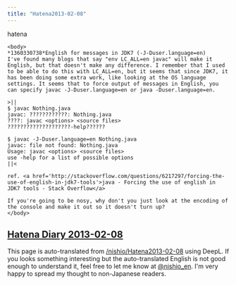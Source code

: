 ```yaml
---
title: "Hatena2013-02-08"
---
```


hatena

```
<body>
*1360330738*English for messages in JDK7 (-J-Duser.language=en)
I've found many blogs that say "env LC_ALL=en javac" will make it English, but that doesn't make any difference. I remember that I used to be able to do this with LC_ALL=en, but it seems that since JDK7, it has been doing some extra work, like looking at the OS language settings. It seems that to force output of messages in English, you can specify javac -J-Duser.language=en or java -Duser.language=en.

>||
$ javac Nothing.java
javac: ????????????: Nothing.java
????: javac <options> <source files>
????????????????????-help??????

$ javac -J-Duser.language=en Nothing.java
javac: file not found: Nothing.java
Usage: javac <options> <source files>
use -help for a list of possible options
||<

ref. <a href='http://stackoverflow.com/questions/6217297/forcing-the-use-of-english-in-jdk7-tools'>java - Forcing the use of english in JDK7 tools - Stack Overflow</a>

If you're going to be nosy, why don't you just look at the encoding of the console and make it out so it doesn't turn up?
</body>
```


[Hatena Diary 2013-02-08](https://nishiohirokazu.hatenadiary.org/archive/2013/02/08)
---
This page is auto-translated from [/nishio/Hatena2013-02-08](https://scrapbox.io/nishio/Hatena2013-02-08) using DeepL. If you looks something interesting but the auto-translated English is not good enough to understand it, feel free to let me know at [@nishio_en](https://twitter.com/nishio_en). I'm very happy to spread my thought to non-Japanese readers.